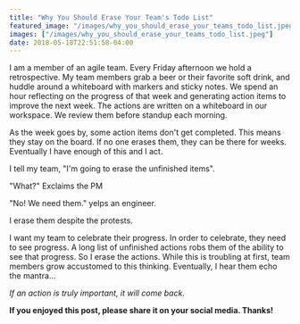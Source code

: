 ```yaml
---
title: "Why You Should Erase Your Team's Todo List"
featured_image: "/images/why_you_should_erase_your_teams_todo_list.jpeg"
images: ["/images/why_you_should_erase_your_teams_todo_list.jpeg"]
date: 2018-05-18T22:51:58-04:00
---
```


I am a member of an agile team. Every Friday afternoon we hold a retrospective. My team members grab a beer or their favorite soft drink, and huddle around a whiteboard with markers and sticky notes. We spend an hour reflecting on the progress of that week and generating action items to improve the next week. The actions are written on a whiteboard in our workspace. We review them before standup each morning.

As the week goes by, some action items don't get completed. This means they stay on the board. If no one erases them, they can be there for weeks. Eventually I have enough of this and I act.

I tell my team, "I'm going to erase the unfinished items".

"What?" Exclaims the PM

"No! We need them." yelps an engineer.

I erase them despite the protests.

I want my team to celebrate their progress. In order to celebrate, they need to see progress. A long list of unfinished actions robs them of the ability to see that progress. So I erase the actions. While this is troubling at first, team members grow accustomed to this thinking. Eventually, I hear them echo the mantra…

*If an action is truly important, it will come back.*

**If you enjoyed this post, please share it on your social media. Thanks!**